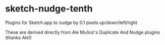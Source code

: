 # sketch-nudge-tenth
Plugins for Sketch.app to nudge by 0.1 pixels up/down/left/right

These are derived directly from Ale Muñoz's Duplicate And Nudge plugins (thanks Ale!)
